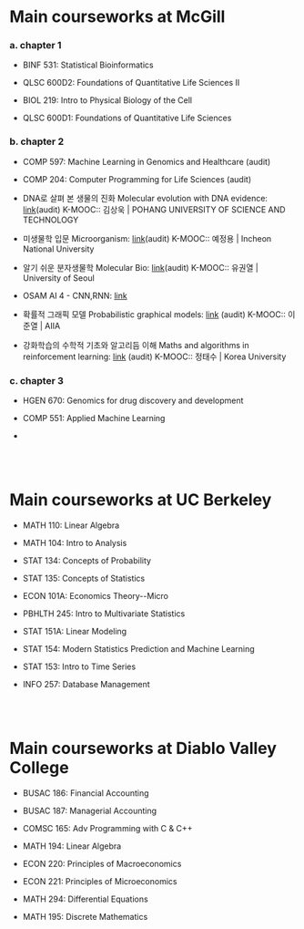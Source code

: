 # Main courseworks at McGill 

### a. chapter 1 
* BINF 531: Statistical Bioinformatics

* QLSC 600D2: Foundations of Quantitative Life Sciences II

* BIOL 219: Intro to Physical Biology of the Cell

* QLSC 600D1: Foundations of Quantitative Life Sciences

### b. chapter 2 
* COMP 597: Machine Learning in Genomics and Healthcare (audit)

* COMP 204: Computer Programming for Life Sciences (audit)

* DNA로 살펴 본 생물의 진화 Molecular evolution with DNA evidence: [link](http://www.kmooc.kr/courses/course-v1:POSTECHk+LIFE422k+2019_T1/course/)(audit) K-MOOC:: 김상욱 | POHANG UNIVERSITY OF SCIENCE AND TECHNOLOGY

* 미생물학 입문 Microorganism: [link](http://www.kmooc.kr/courses/course-v1:INU+INU002+2020_L2_4/course/)(audit) K-MOOC:: 예정용 | Incheon National University

* 알기 쉬운 분자생물학 Molecular Bio: [link](http://www.kmooc.kr/courses/course-v1:UOSk+ACE_UOS07+2021_T1/course/)(audit) K-MOOC:: 유권열 | University of Seoul 
 
* OSAM AI 4 - CNN,RNN: [link](https://osam.kr/course/course_list.jsp?cid=1167)
 
* 확률적 그래픽 모델 Probabilistic graphical models: [link](http://www.kmooc.kr/courses/course-v1:AIIA+AIIA01+2021_T1_AIIA01/course/) (audit) K-MOOC:: 이준열 | AIIA
 
* 강화학습의 수학적 기초와 알고리듬 이해 Maths and algorithms in reinforcement learning: [link](http://www.kmooc.kr/courses/course-v1:KoreaUnivK+ku_ai_002+2021_A24/course/) (audit) K-MOOC:: 정태수 | Korea University
 
### c. chapter 3 
* HGEN 670: Genomics for drug discovery and development

* COMP 551: Applied Machine Learning
* 
<br>

<br>

# Main courseworks at UC Berkeley


* MATH 110: Linear Algebra

* MATH 104: Intro to Analysis

* STAT 134: Concepts of Probability

* STAT 135: Concepts of Statistics

* ECON 101A: Economics Theory--Micro

* PBHLTH 245: Intro to Multivariate Statistics

* STAT 151A: Linear Modeling

* STAT 154: Modern Statistics Prediction and Machine Learning

* STAT 153: Intro to Time Series

* INFO 257: Database Management

<br>

<br>

# Main courseworks at Diablo Valley College


* BUSAC 186: Financial Accounting

* BUSAC 187: Managerial Accounting

* COMSC 165: Adv Programming with C & C++

* MATH 194: Linear Algebra

* ECON 220: Principles of Macroeconomics

* ECON 221: Principles of Microeconomics

* MATH 294: Differential Equations

* MATH 195: Discrete Mathematics
